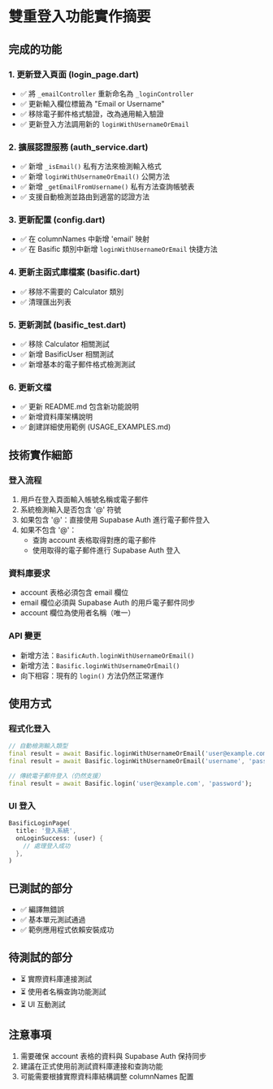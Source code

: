 # 雙重登入功能實作摘要

## 完成的功能

### 1. 更新登入頁面 (login_page.dart)
- ✅ 將 `_emailController` 重新命名為 `_loginController`
- ✅ 更新輸入欄位標籤為 "Email or Username"
- ✅ 移除電子郵件格式驗證，改為通用輸入驗證
- ✅ 更新登入方法調用新的 `loginWithUsernameOrEmail`

### 2. 擴展認證服務 (auth_service.dart)
- ✅ 新增 `_isEmail()` 私有方法來檢測輸入格式
- ✅ 新增 `loginWithUsernameOrEmail()` 公開方法
- ✅ 新增 `_getEmailFromUsername()` 私有方法查詢帳號表
- ✅ 支援自動檢測並路由到適當的認證方法

### 3. 更新配置 (config.dart)
- ✅ 在 columnNames 中新增 'email' 映射
- ✅ 在 Basific 類別中新增 `loginWithUsernameOrEmail` 快捷方法

### 4. 更新主函式庫檔案 (basific.dart)
- ✅ 移除不需要的 Calculator 類別
- ✅ 清理匯出列表

### 5. 更新測試 (basific_test.dart)
- ✅ 移除 Calculator 相關測試
- ✅ 新增 BasificUser 相關測試
- ✅ 新增基本的電子郵件格式檢測測試

### 6. 更新文檔
- ✅ 更新 README.md 包含新功能說明
- ✅ 新增資料庫架構說明
- ✅ 創建詳細使用範例 (USAGE_EXAMPLES.md)

## 技術實作細節

### 登入流程
1. 用戶在登入頁面輸入帳號名稱或電子郵件
2. 系統檢測輸入是否包含 '@' 符號
3. 如果包含 '@'：直接使用 Supabase Auth 進行電子郵件登入
4. 如果不包含 '@'：
   - 查詢 account 表格取得對應的電子郵件
   - 使用取得的電子郵件進行 Supabase Auth 登入

### 資料庫要求
- account 表格必須包含 email 欄位
- email 欄位必須與 Supabase Auth 的用戶電子郵件同步
- account 欄位為使用者名稱（唯一）

### API 變更
- 新增方法：`BasificAuth.loginWithUsernameOrEmail()`
- 新增方法：`Basific.loginWithUsernameOrEmail()`
- 向下相容：現有的 `login()` 方法仍然正常運作

## 使用方式

### 程式化登入
```dart
// 自動檢測輸入類型
final result = await Basific.loginWithUsernameOrEmail('user@example.com', 'password');
final result = await Basific.loginWithUsernameOrEmail('username', 'password');

// 傳統電子郵件登入（仍然支援）
final result = await Basific.login('user@example.com', 'password');
```

### UI 登入
```dart
BasificLoginPage(
  title: '登入系統',
  onLoginSuccess: (user) {
    // 處理登入成功
  },
)
```

## 已測試的部分
- ✅ 編譯無錯誤
- ✅ 基本單元測試通過
- ✅ 範例應用程式依賴安裝成功

## 待測試的部分
- ⏳ 實際資料庫連接測試
- ⏳ 使用者名稱查詢功能測試
- ⏳ UI 互動測試

## 注意事項
1. 需要確保 account 表格的資料與 Supabase Auth 保持同步
2. 建議在正式使用前測試資料庫連接和查詢功能
3. 可能需要根據實際資料庫結構調整 columnNames 配置

